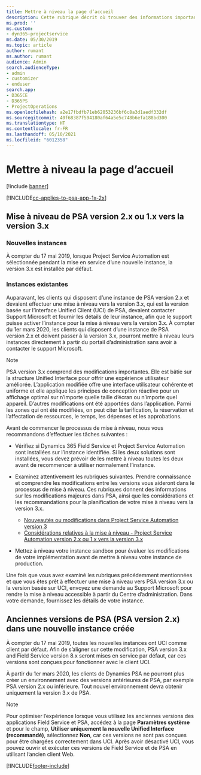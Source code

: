 ```yaml
---
title: Mettre à niveau la page d’accueil
description: Cette rubrique décrit où trouver des informations importantes concernant les fonctionnalités nouvelles et modifiées dans Dynamics 365 Project Service Automation, ainsi que le processus de mise à niveau vers la nouvelle version.
ms.prod: ''
ms.custom:
- dyn365-projectservice
ms.date: 05/30/2019
ms.topic: article
author: rumant
ms.author: rumant
audience: Admin
search.audienceType:
- admin
- customizer
- enduser
search.app:
- D365CE
- D365PS
- ProjectOperations
ms.openlocfilehash: a2e17fbdfb71eb62053236bf6c8a3d1aedf332df
ms.sourcegitcommit: 40f68387f594180af64a5e5c748b6efa188bd300
ms.translationtype: HT
ms.contentlocale: fr-FR
ms.lasthandoff: 05/10/2021
ms.locfileid: "6012358"
---
```

# <a name="upgrade-home-page"></a>Mettre à niveau la page d’accueil

[!include [banner](../includes/psa-now-project-operations.md)]

[!INCLUDE[cc-applies-to-psa-app-1x-2x](../includes/cc-applies-to-psa-app-1x-2x.md)]

## <a name="upgrade-from-psa-version-2x-or-1x-to-version-3x"></a>Mise à niveau de PSA version 2.x ou 1.x vers la version 3.x

### <a name="new-instances"></a>Nouvelles instances

À compter du 17 mai 2019, lorsque Project Service Automation est sélectionnée pendant la mise en service d’une nouvelle instance, la version 3.x est installée par défaut.

### <a name="existing-instances"></a>Instances existantes

Auparavant, les clients qui disposent d’une instance de PSA version 2.x et devaient effectuer une mise à niveau vers la version 3.x, qui est la version basée sur l’interface Unified Client (UCI) de PSA, devaient contacter Support Microsoft et fournir les détails de leur instance, afin que le support puisse activer l’instance pour la mise à niveau vers la version 3.x. À compter du 1er mars 2020, les clients qui disposent d’une instance de PSA version 2.x et doivent passer à la version 3.x, pourront mettre à niveau leurs instances directement à partir du portail d’administration sans avoir à contacter le support Microsoft.  

> [!NOTE]
> PSA version 3.x comprend des modifications importantes. Elle est bâtie sur la structure Unified Interface pour offrir une expérience utilisateur améliorée. L’application modifiée offre une interface utilisateur cohérente et uniforme et elle applique les principes de conception réactive pour un affichage optimal sur n’importe quelle taille d’écran ou n’importe quel appareil. D’autres modifications ont été apportées dans l’application. Parmi les zones qui ont été modifiées, on peut citer la tarification, la réservation et l’affectation de ressources, le temps, les dépenses et les approbations.

Avant de commencer le processus de mise à niveau, nous vous recommandons d’effectuer les tâches suivantes :

- Vérifiez si Dynamics 365 Field Service et Project Service Automation sont installées sur l’instance identifiée. Si les deux solutions sont installées, vous devez prévoir de les mettre à niveau toutes les deux avant de recommencer à utiliser normalement l’instance.
- Examinez attentivement les rubriques suivantes. Prendre connaissance et comprendre les modifications entre les versions vous aideront dans le processus de mise à niveau. Ces rubriques donnent des informations sur les modifications majeures dans PSA, ainsi que les considérations et les recommandations pour la planification de votre mise à niveau vers la version 3.x.

    - [Nouveautés ou modifications dans Project Service Automation version 3](whats-new-changed-v3.md)
    - [Considérations relatives à la mise à niveau - Project Service Automation version 2.x ou 1.x vers la version 3.x](upgrade-v3.md)

- Mettez à niveau votre instance sandbox pour évaluer les modifications de votre implémentation avant de mettre à niveau votre instance de production.

Une fois que vous avez examiné les rubriques précédemment mentionnées et que vous êtes prêt à effectuer une mise à niveau vers PSA version 3.x ou la version basée sur UCI, envoyez une demande au Support Microsoft pour rendre la mise à niveau accessible à partir du Centre d’administration. Dans votre demande, fournissez les détails de votre instance.

## <a name="older-versions-of-psa-psa-version-2x-in-a-newly-created-instance"></a>Anciennes versions de PSA (PSA version 2.x) dans une nouvelle instance créée

À compter du 17 mai 2019, toutes les nouvelles instances ont UCI comme client par défaut. Afin de s’aligner sur cette modification, PSA version 3.x and Field Service version 8.x seront mises en service par défaut, car ces versions sont conçues pour fonctionner avec le client UCI.

À partir du 1er mars 2020, les clients de Dynamics PSA ne pourront plus créer un environnement avec des versions antérieures de PSA, par exemple PSA version 2.x ou inférieure. Tout nouvel environnement devra obtenir uniquement la version 3.x de PSA.

> [!NOTE]
> Pour optimiser l’expérience lorsque vous utilisez les anciennes versions des applications Field Service et PSA, accédez à la page **Paramètres système** et pour le champ, **Utiliser uniquement la nouvelle Unified Interface (recommandé)**, sélectionnez **Non**, car ces versions ne sont pas conçues pour être chargées correctement dans UCI. Après avoir désactivé UCI, vous pouvez ouvrir et exécuter ces versions de Field Service et de PSA en utilisant l’ancien client Web. 


[!INCLUDE[footer-include](../includes/footer-banner.md)]